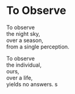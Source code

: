 # To Observe

To observe  
the night sky,  
over a season,  
from a single perception.  

To observe  
the individual,  
ours,  
over a life,  
yields no answers. s